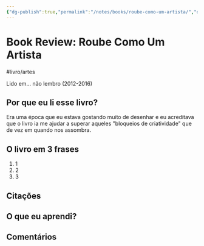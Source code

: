 ```yaml
---
{"dg-publish":true,"permalink":"/notes/books/roube-como-um-artista/","dgHomeLink":true,"dgPassFrontmatter":false}
---
```


# Book Review: Roube Como Um Artista

#livro/artes

Lido em... não lembro (2012-2016)

## Por que eu li esse livro?

Era uma época que eu estava gostando muito de desenhar e eu acreditava que o livro ia me ajudar a superar aqueles "bloqueios de criatividade" que de vez em quando nos assombra.

## O livro em 3 frases

1. 1
2. 2
3. 3

## Citações

## O que eu aprendi?

## Comentários
